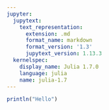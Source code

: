 ```yaml
---
jupyter:
  jupytext:
    text_representation:
      extension: .md
      format_name: markdown
      format_version: '1.3'
      jupytext_version: 1.13.3
  kernelspec:
    display_name: Julia 1.7.0
    language: julia
    name: julia-1.7
---
```


```julia
println("Hello")
```
